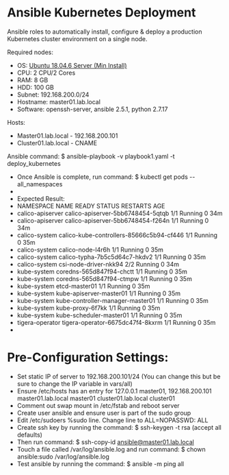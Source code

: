 # Ansible Kubernetes Deployment
Ansible roles to automatically install, configure & deploy a production Kubernetes cluster environment on a single node.

Required nodes:
* OS: [Ubuntu 18.04.6 Server (Min Install)](https://releases.ubuntu.com/18.04/)
* CPU: 2 CPU/2 Cores
* RAM: 8 GB
* HDD: 100 GB
* Subnet: 192.168.200.0/24
* Hostname: master01.lab.local
* Software: openssh-server, ansible 2.5.1, python 2.7.17 

Hosts:
* Master01.lab.local - 192.168.200.101
* Cluster01.lab.local - CNAME

Ansible command: $ ansible-playbook -v playbook1.yaml -t deploy_kubernetes
* Once Ansible is complete, run command: $ kubectl get pods --all_namespaces
* 
* Expected Result:
* NAMESPACE          NAME                                       READY   STATUS    RESTARTS   AGE
* calico-apiserver   calico-apiserver-5bb6748454-5qtqb          1/1     Running   0          34m
* calico-apiserver   calico-apiserver-5bb6748454-f264n          1/1     Running   0          34m
* calico-system      calico-kube-controllers-85666c5b94-cf446   1/1     Running   0          35m
* calico-system      calico-node-l4r6h                          1/1     Running   0          35m
* calico-system      calico-typha-7b5c5d64c7-hkdv2              1/1     Running   0          35m
* calico-system      csi-node-driver-nkk94                      2/2     Running   0          34m
* kube-system        coredns-565d847f94-chctt                   1/1     Running   0          35m
* kube-system        coredns-565d847f94-ctmpw                   1/1     Running   0          35m
* kube-system        etcd-master01                              1/1     Running   0          35m
* kube-system        kube-apiserver-master01                    1/1     Running   0          35m
* kube-system        kube-controller-manager-master01           1/1     Running   0          35m
* kube-system        kube-proxy-6f7kk                           1/1     Running   0          35m
* kube-system        kube-scheduler-master01                    1/1     Running   0          35m
* tigera-operator    tigera-operator-6675dc47f4-8kxrm           1/1     Running   0          35m
* 
# Pre-Configuration Settings:
* Set static IP of server to 192.168.200.101/24 (You can change this but be sure to change the IP variable in vars/all)
* Ensure /etc/hosts has an entry for 127.0.0.1 master01, 192.168.200.101 master01.lab.local master01 cluster01.lab.local cluster01
* Comment out swap mount in /etc/fstab and reboot server
* Create user ansible and ensure user is part of the sudo group
* Edit /etc/sudoers %sudo line.  Change line to ALL=NOPASSWD: ALL
* Create ssh key by running the command: $ ssh-keygen -t rsa (accept all defaults) 
* Then run command: $ ssh-copy-id ansible@master01.lab.local
* Touch a file called /var/log/ansible.log and run command: $ chown ansible:sudo /var/log/ansible.log
* Test ansible by running the command: $ ansible -m ping all
